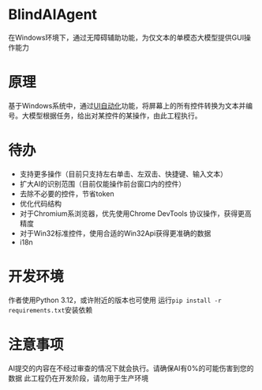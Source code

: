 # BlindAIAgent
在Windows环境下，通过无障碍辅助功能，为仅文本的单模态大模型提供GUI操作能力

# 原理
基于Windows系统中，通过[UI自动化](https://learn.microsoft.com/zh-cn/dotnet/framework/ui-automation/ui-automation-overview)功能，将屏幕上的所有控件转换为文本并编号。大模型根据任务，给出对某控件的某操作，由此工程执行。

# 待办
 - 支持更多操作（目前只支持左右单击、左双击、快捷键、输入文本）
 - 扩大AI的识别范围（目前仅能操作前台窗口内的控件）
 - 去除不必要的控件，节省token
 - 优化代码结构
 - 对于Chromium系浏览器，优先使用Chrome DevTools 协议操作，获得更高精度
 - 对于Win32标准控件，使用合适的Win32Api获得更准确的数据
 - i18n

# 开发环境
作者使用Python 3.12，或许附近的版本也可使用
运行`pip install -r requirements.txt`安装依赖

# 注意事项
AI提交的内容在不经过审查的情况下就会执行。请确保AI有0%的可能伤害到您的数据
此工程仍在开发阶段，请勿用于生产环境
